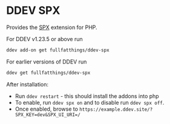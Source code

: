 # DDEV SPX

Provides the [SPX](https://github.com/NoiseByNorthwest/php-spx) extension for PHP.

For DDEV v1.23.5 or above run

```sh
ddev add-on get fullfatthings/ddev-spx
```

For earlier versions of DDEV run

```sh
ddev get fullfatthings/ddev-spx
```

After installation:

- Run `ddev restart` - this should install the addons into php
- To enable, run `ddev spx on` and to disable run `ddev spx off`.
- Once enabled, browse to `https://example.ddev.site/?SPX_KEY=dev&SPX_UI_URI=/`
